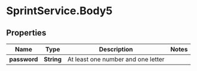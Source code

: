 # SprintService.Body5

## Properties

Name | Type | Description | Notes
------------ | ------------- | ------------- | -------------
**password** | **String** | At least one number and one letter | 


